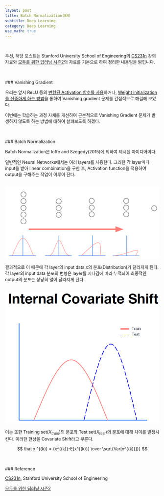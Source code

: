 ```yaml
---
layout: post
title: Batch Normalization(BN)
subtitle: Deep Learning
category: Deep Learning
use_math: true
---
```


<br>

우선, 해당 포스트는 Stanford University School of Engineering의 [CS231n](https://www.youtube.com/watch?v=_JB0AO7QxSA&list=PLC1qU-LWwrF64f4QKQT-Vg5Wr4qEE1Zxk&index=7) 강의자료와 [모두를 위한 딥러닝 시즌2](https://deeplearningzerotoall.github.io/season2/lec_pytorch.html)의 자료를 기본으로 하여 정리한 내용임을 밝힙니다.


<br>
<br>
### Vanishing Gradient

우리는 앞서 ReLU 등의 [변형된 Activation 함수를 사용](https://kjhov195.github.io/2020-01-07-activation_function_2/)하거나, [Weight initialization를 신중하게 하는 방법](https://kjhov195.github.io/2020-01-07-weight_initialization/)을 통하여 Vanishing gradient 문제를 간접적으로 해결해 보았다.

이번에는 학습하는 과정 자체를 개선하여 근본적으로 Vanishing Gradient 문제가 발생하지 않도록 하는 방법에 대하여 살펴보도록 하겠다.

<br>
<br>
### Batch Normalization


Batch Normalization은 loffe and Szegedy(2015)에 의하여 제시된 아이디어이다.

일반적인 Neural Networks에서는 여러 layers를 사용한다. 그러한 각 layer마다 input을 받아 linear combination을 구한 후, Activation function을 적용하여 output을 구해주는 작업이 이루어 진다.

<br>

<center><img src = '/post_img/200108/image7.png' width="600"/></center>

결과적으로 이 때문에 각 layer의 input data $x$의 분포(Distribution)가 달라지게 된다. 각 layer의 input data 분포의 변형은 layer를 지나감에 따라 누적되어 최종적인 output의 분포는 상당히 많이 달라지게 된다.

<br>

<center><img src = '/post_img/200108/image6.png' width="600"/></center>

이는 또한 Training set($X_{train}$)의 분포와 Test set($X_{test}$)의 분포에 대해 차이를 발생시킨다. 이러한 현상을 Covariate Shift라고 부른다.






$$ \hat x ^{(k)}  = {x^{(k)}-E[x^{(k)}] \over \sqrt{Var[x^{(k)}]}} $$



<br>
<br>
### Reference

[CS231n](https://www.youtube.com/watch?v=vT1JzLTH4G4&list=PLC1qU-LWwrF64f4QKQT-Vg5Wr4qEE1Zxk), Stanford University School of Engineering

[모두를 위한 딥러닝 시즌2](https://deeplearningzerotoall.github.io/season2/lec_pytorch.html)
